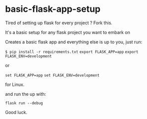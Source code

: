 # basic-flask-app-setup
Tired of setting up flask for every project ? Fork this.

It's a basic setup for any flask project you want to embark on

Creates a basic flask app and everything else is up to you, just run:

`$ pip install -r requirements.txt`
`export FLASK_APP=app`
`export FLASK_ENV=development`

or

`set FLASK_APP=app`
`set FLASK_ENV=development`

for Linux.

and run the up with:

` flask run --debug `

Good luck.